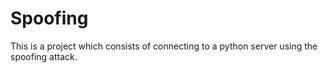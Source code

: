 # Spoofing

This is a project which consists of connecting to a python server using the spoofing attack.
